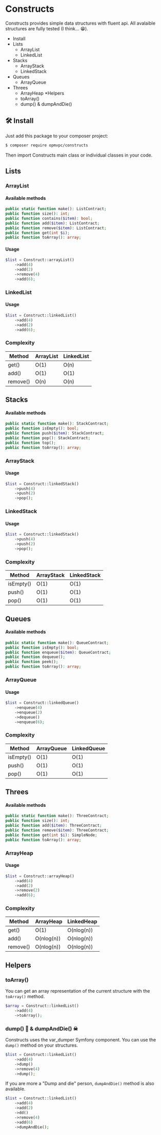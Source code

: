 # Constructs

Constructs provides simple data structures with fluent api. All avalaible structures are fully tested (I think... 😁).

* Install
* Lists
    * ArrayList
    * LinkedList
* Stacks
    * ArrayStack
    * LinkedStack
* Queues
    * ArrayQueue
* Threes
    * ArrayHeap
*Helpers
    * toArray()
    * dump() & dumpAndDie()

## 🛠 Install

Just add this package to your composer project:

```bash
$ composer require opmvpc/constructs
```

Then import Constructs main class or individual classes in your code.

## Lists

### ArrayList

#### Available methods

```php
public static function make(): ListContract;
public function size(): int;
public function contains($item): bool;
public function add($item): ListContract;
public function remove($item): ListContract;
public function get(int $i);
public function toArray(): array;
```

#### Usage

```php
$list = Construct::arrayList()
    ->add(4)
    ->add(2)
    ->remove(4)
    ->add(6);
```

### LinkedList

#### Usage

```php
$list = Construct::linkedList()
    ->add(4)
    ->add(2)
    ->add(6);
```

### Complexity

| Method | ArrayList | LinkedList |
|---|---|---|
| get() | O(1) | O(n) |
| add() | O(1) | O(1) |
| remove() | O(n) | O(n) |

## Stacks

#### Available methods

```php
public static function make(): StackContract;
public function isEmpty(): bool;
public function push($item): StackContract;
public function pop(): StackContract;
public function top();
public function toArray(): array;
```

### ArrayStack

#### Usage

```php
$list = Construct::linkedStack()
    ->push(4)
    ->push(2)
    ->pop();
```

### LinkedStack

#### Usage

```php
$list = Construct::linkedStack()
    ->push(4)
    ->push(2)
    ->pop();
```

### Complexity

| Method | ArrayStack | LinkedStack |
|---|---|---|
| isEmpty() | O(1) | O(1) |
| push() | O(1) | O(1) |
| pop() | O(1) | O(1) |

## Queues

#### Available methods

```php
public static function make(): QueueContract;
public function isEmpty(): bool;
public function enqueue($item): QueueContract;
public function dequeue();
public function peek();
public function toArray(): array;
```

### ArrayQueue

#### Usage

```php
$list = Construct::linkedQueue()
    ->enqueue(4)
    ->enqueue(2)
    ->dequeue()
    ->enqueue(6);
```

### Complexity

| Method | ArrayQueue | LinkedQueue |
|---|---|---|
| isEmpty() | O(1) | O(1) |
| push() | O(1) | O(1) |
| pop() | O(1) | O(1) |

## Threes

#### Available methods

```php
public static function make(): ThreeContract;
public function size(): int;
public function add($item): ThreeContract;
public function remove($item): ThreeContract;
public function get(int $i): SimpleNode;
public function toArray(): array;
```

### ArrayHeap

#### Usage

```php
$list = Construct::arrayHeap()
    ->add(4)
    ->add(2)
    ->remove(2)
    ->add(6);
```

### Complexity

| Method | ArrayHeap | LinkedHeap |
|---|---|---|
| get() | O(1) | O(nlog(n)) |
| add() | O(nlog(n)) | O(nlog(n)) |
| remove() | O(nlog(n)) | O(nlog(n)) |

## Helpers

### toArray()

You can get an array representation of the current structure with the ```toArray()``` method.

```php
$array = Construct::linkedList()
    ->add(4)
    ->toArray();
```

### dump() 🚽 & dumpAndDie() ☠

Constructs uses the var_dumper Symfony component. You can use the ```dump()``` method on your structures.

```php
$list = Construct::linkedList()
    ->add(4)
    ->dump()
    ->remove(4)
    ->dump();
```

If you are more a "Dump and die" person, ```dumpAndDie()``` method is also available.

```php
$list = Construct::linkedList()
    ->add(4)
    ->add(2)
    ->dd()
    ->remove(4)
    ->add(6)
    ->dumpAndDie();
```

